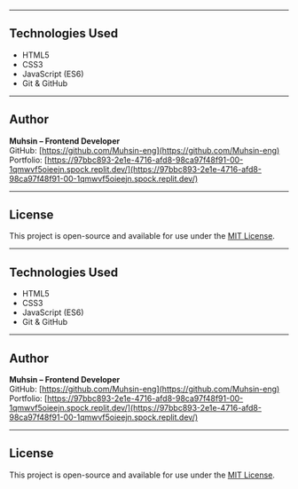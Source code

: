 
---

## Technologies Used

- HTML5  
- CSS3  
- JavaScript (ES6)  
- Git & GitHub

---

## Author

**Muhsin – Frontend Developer**  
GitHub: [https://github.com/Muhsin-eng](https://github.com/Muhsin-eng)  
Portfolio: [https://97bbc893-2e1e-4716-afd8-98ca97f48f91-00-1qmwvf5oieejn.spock.replit.dev/](https://97bbc893-2e1e-4716-afd8-98ca97f48f91-00-1qmwvf5oieejn.spock.replit.dev/)

---

## License

This project is open-source and available for use under the [MIT License](LICENSE).

---

## Technologies Used

- HTML5  
- CSS3  
- JavaScript (ES6)  
- Git & GitHub

---

## Author

**Muhsin – Frontend Developer**  
GitHub: [https://github.com/Muhsin-eng](https://github.com/Muhsin-eng)  
Portfolio: [https://97bbc893-2e1e-4716-afd8-98ca97f48f91-00-1qmwvf5oieejn.spock.replit.dev/](https://97bbc893-2e1e-4716-afd8-98ca97f48f91-00-1qmwvf5oieejn.spock.replit.dev/)

---

## License

This project is open-source and available for use under the [MIT License](LICENSE).
